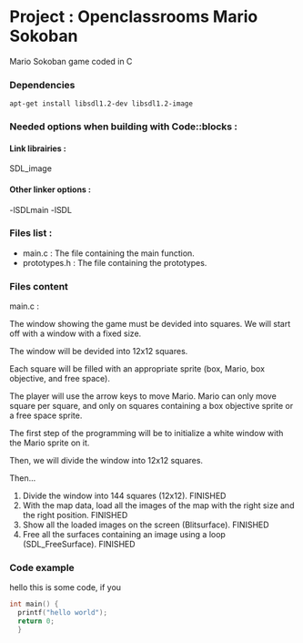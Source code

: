 # Project : Openclassrooms Mario Sokoban

Mario Sokoban game coded in C

### Dependencies
```
apt-get install libsdl1.2-dev libsdl1.2-image
```

### Needed options when building with Code::blocks :

#### Link librairies : 

SDL_image

#### Other linker options :

-lSDLmain
-lSDL

### Files list :

* main.c : The file containing the main function.
* prototypes.h : The file containing the prototypes.

### Files content
main.c :

The window showing the game must be devided into squares. We will start off
with a window with a fixed size. 

The window will be devided into 12x12 squares.

Each square will be filled with an appropriate sprite (box, Mario, box
objective, and free space).

The player will use the arrow keys to move Mario. Mario can only move
square per square, and only on squares containing a box objective sprite
or a free space sprite.

The first step of the programming will be to initialize a white window with
the Mario sprite on it.

Then, we will divide the window into 12x12 squares.

Then...

1. Divide the window into 144 squares (12x12). FINISHED
2. With the map data, load all the images of the map with the right size and the right position. FINISHED
3. Show all the loaded images on the screen (Blitsurface). FINISHED
4. Free all the surfaces containing an image using a loop (SDL_FreeSurface). FINISHED

### Code example
hello this is some code, if you 
```c
int main() {
  printf("hello world");
  return 0;
  }
```
